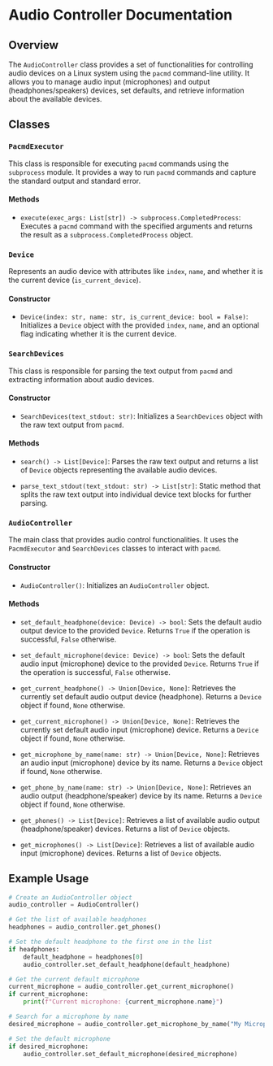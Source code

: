 # Audio Controller Documentation

## Overview
The `AudioController` class provides a set of functionalities for controlling audio devices on a Linux system using the `pacmd` command-line utility. It allows you to manage audio input (microphones) and output (headphones/speakers) devices, set defaults, and retrieve information about the available devices.

## Classes

### `PacmdExecutor`
This class is responsible for executing `pacmd` commands using the `subprocess` module. It provides a way to run `pacmd` commands and capture the standard output and standard error.

#### Methods
- `execute(exec_args: List[str]) -> subprocess.CompletedProcess`: Executes a `pacmd` command with the specified arguments and returns the result as a `subprocess.CompletedProcess` object.

### `Device`
Represents an audio device with attributes like `index`, `name`, and whether it is the current device (`is_current_device`).

#### Constructor
- `Device(index: str, name: str, is_current_device: bool = False)`: Initializes a `Device` object with the provided `index`, `name`, and an optional flag indicating whether it is the current device.

### `SearchDevices`
This class is responsible for parsing the text output from `pacmd` and extracting information about audio devices.

#### Constructor
- `SearchDevices(text_stdout: str)`: Initializes a `SearchDevices` object with the raw text output from `pacmd`.

#### Methods
- `search() -> List[Device]`: Parses the raw text output and returns a list of `Device` objects representing the available audio devices.

- `parse_text_stdout(text_stdout: str) -> List[str]`: Static method that splits the raw text output into individual device text blocks for further parsing.

### `AudioController`
The main class that provides audio control functionalities. It uses the `PacmdExecutor` and `SearchDevices` classes to interact with `pacmd`.

#### Constructor
- `AudioController()`: Initializes an `AudioController` object.

#### Methods
- `set_default_headphone(device: Device) -> bool`: Sets the default audio output device to the provided `Device`. Returns `True` if the operation is successful, `False` otherwise.

- `set_default_microphone(device: Device) -> bool`: Sets the default audio input (microphone) device to the provided `Device`. Returns `True` if the operation is successful, `False` otherwise.

- `get_current_headphone() -> Union[Device, None]`: Retrieves the currently set default audio output device (headphone). Returns a `Device` object if found, `None` otherwise.

- `get_current_microphone() -> Union[Device, None]`: Retrieves the currently set default audio input (microphone) device. Returns a `Device` object if found, `None` otherwise.

- `get_microphone_by_name(name: str) -> Union[Device, None]`: Retrieves an audio input (microphone) device by its name. Returns a `Device` object if found, `None` otherwise.

- `get_phone_by_name(name: str) -> Union[Device, None]`: Retrieves an audio output (headphone/speaker) device by its name. Returns a `Device` object if found, `None` otherwise.

- `get_phones() -> List[Device]`: Retrieves a list of available audio output (headphone/speaker) devices. Returns a list of `Device` objects.

- `get_microphones() -> List[Device]`: Retrieves a list of available audio input (microphone) devices. Returns a list of `Device` objects.

## Example Usage
```python
# Create an AudioController object
audio_controller = AudioController()

# Get the list of available headphones
headphones = audio_controller.get_phones()

# Set the default headphone to the first one in the list
if headphones:
    default_headphone = headphones[0]
    audio_controller.set_default_headphone(default_headphone)

# Get the current default microphone
current_microphone = audio_controller.get_current_microphone()
if current_microphone:
    print(f"Current microphone: {current_microphone.name}")

# Search for a microphone by name
desired_microphone = audio_controller.get_microphone_by_name("My Microphone")

# Set the default microphone
if desired_microphone:
    audio_controller.set_default_microphone(desired_microphone)
```
